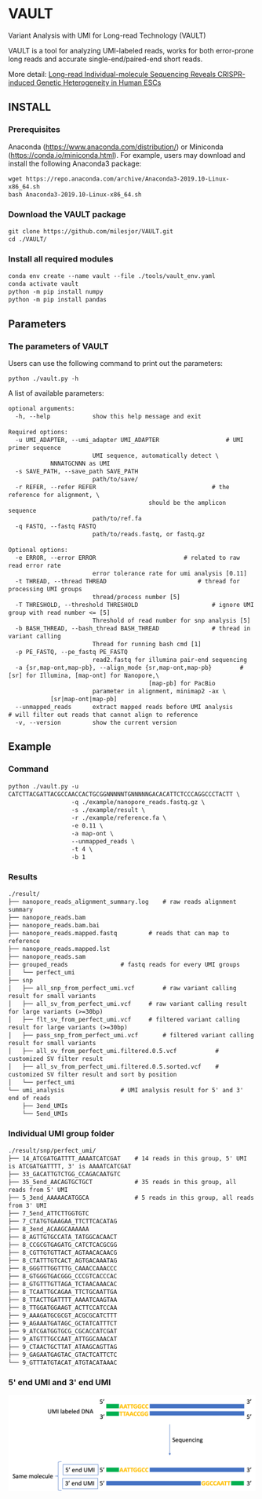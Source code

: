 # VAULT
 Variant Analysis with UMI for Long-read Technology (VAULT)

VAULT is a tool for analyzing UMI-labeled reads, works for both error-prone long reads and accurate single-end/paired-end short reads.

More detail: [Long-read Individual-molecule Sequencing Reveals CRISPR-induced Genetic Heterogeneity in Human ESCs](https://www.biorxiv.org/content/10.1101/2020.02.10.942151v1)

## INSTALL  
### Prerequisites
Anaconda (https://www.anaconda.com/distribution/) or Miniconda (https://conda.io/miniconda.html).
For example, users may download and install the following Anaconda3 package:
```
wget https://repo.anaconda.com/archive/Anaconda3-2019.10-Linux-x86_64.sh
bash Anaconda3-2019.10-Linux-x86_64.sh
```

### Download the VAULT package
```
git clone https://github.com/milesjor/VAULT.git
cd ./VAULT/
```

### Install all required modules
```
conda env create --name vault --file ./tools/vault_env.yaml
conda activate vault
python -m pip install numpy
python -m pip install pandas
```

## Parameters

### The parameters of VAULT
Users can use the following command to print out the parameters:
```
python ./vault.py -h
```

A list of available parameters:
```
optional arguments:
  -h, --help            show this help message and exit

Required options:
  -u UMI_ADAPTER, --umi_adapter UMI_ADAPTER    			      # UMI primer sequence
                        UMI sequence, automatically detect \
			NNNATGCNNN as UMI  
  -s SAVE_PATH, --save_path SAVE_PATH
                        path/to/save/
  -r REFER, --refer REFER             				      # the reference for alignment, \
								        should be the amplicon sequence
                        path/to/ref.fa  
  -q FASTQ, --fastq FASTQ
                        path/to/reads.fastq, or fastq.gz

Optional options:
  -e ERROR, --error ERROR					      # related to raw read error rate
                        error tolerance rate for umi analysis [0.11]  
  -t THREAD, --thread THREAD					      # thread for processing UMI groups
                        thread/process number [5]		      
  -T THRESHOLD, --threshold THRESHOLD				      # ignore UMI group with read number <= [5]
                        Threshold of read number for snp analysis [5]
  -b BASH_THREAD, --bash_thread BASH_THREAD			      # thread in variant calling
                        Thread for running bash cmd [1]  	      
  -p PE_FASTQ, --pe_fastq PE_FASTQ
                        read2.fastq for illumina pair-end sequencing  
  -a {sr,map-ont,map-pb}, --align_mode {sr,map-ont,map-pb}	      # [sr] for Illumina, [map-ont] for Nanopore,\
								        [map-pb] for PacBio
                        parameter in alignment, minimap2 -ax \
			[sr|map-ont|map-pb]
  --unmapped_reads      extract mapped reads before UMI analysis      # will filter out reads that cannot align to reference
  -v, --version         show the current version
```

## Example

### Command
```
python ./vault.py -u CATCTTACGATTACGCCAACCACTGCGGNNNNNTGNNNNNGACACATTCTCCCAGGCCCTACTT \
                  -q ./example/nanopore_reads.fastq.gz \
                  -s ./example/result \
                  -r ./example/reference.fa \
                  -e 0.11 \
                  -a map-ont \
                  --unmapped_reads \
                  -t 4 \
                  -b 1
```

### Results
```
./result/
├── nanopore_reads_alignment_summary.log    # raw reads alignment summary
├── nanopore_reads.bam
├── nanopore_reads.bam.bai
├── nanopore_reads.mapped.fastq		    # reads that can map to reference
├── nanopore_reads.mapped.lst
├── nanopore_reads.sam
├── grouped_reads			    # fastq reads for every UMI groups
│   └── perfect_umi
├── snp
│   ├── all_snp_from_perfect_umi.vcf	    # raw variant calling result for small variants
│   ├── all_sv_from_perfect_umi.vcf	    # raw variant calling result for large variants (>=30bp)
│   ├── flt_sv_from_perfect_umi.vcf	    # filtered variant calling result for large variants (>=30bp)
│   ├── pass_snp_from_perfect_umi.vcf	    # filtered variant calling result for small variants
│   ├── all_sv_from_perfect_umi.filtered.0.5.vcf           # customized SV filter result
│   ├── all_sv_from_perfect_umi.filtered.0.5.sorted.vcf    # customized SV filter result and sort by position
│   └── perfect_umi
└── umi_analysis 			    # UMI analysis result for 5' and 3' end of reads
    ├── 3end_UMIs
    └── 5end_UMIs
```

### Individual UMI group folder
```
./result/snp/perfect_umi/
├── 14_ATCGATGATTTT_AAAATCATCGAT    # 14 reads in this group, 5' UMI is ATCGATGATTTT, 3' is AAAATCATCGAT
├── 33_GACATTGTCTGG_CCAGACAATGTC
├── 35_5end_AACAGTGCTGCT            # 35 reads in this group, all reads from 5' UMI
├── 5_3end_AAAAACATGGCA             # 5 reads in this group, all reads from 3' UMI
├── 7_5end_ATTCTTGGTGTC
├── 7_CTATGTGAAGAA_TTCTTCACATAG
├── 8_3end_ACAAGCAAAAAA
├── 8_AGTTGTGCCATA_TATGGCACAACT
├── 8_CCGCGTGAGATG_CATCTCACGCGG
├── 8_CGTTGTGTTACT_AGTAACACAACG
├── 8_CTATTTGTCACT_AGTGACAAATAG
├── 8_GGGTTTGGTTTG_CAAACCAAACCC
├── 8_GTGGGTGACGGG_CCCGTCACCCAC
├── 8_GTGTTTGTTAGA_TCTAACAAACAC
├── 8_TCAATTGCAGAA_TTCTGCAATTGA
├── 8_TTACTTGATTTT_AAAATCAAGTAA
├── 8_TTGGATGGAAGT_ACTTCCATCCAA
├── 9_AAAGATGCGCGT_ACGCGCATCTTT
├── 9_AGAAATGATAGC_GCTATCATTTCT
├── 9_ATCGATGGTGCG_CGCACCATCGAT
├── 9_ATGTTTGCCAAT_ATTGGCAAACAT
├── 9_CTAACTGCTTAT_ATAAGCAGTTAG
├── 9_GAGAATGAGTAC_GTACTCATTCTC
└── 9_GTTTATGTACAT_ATGTACATAAAC
```

### 5' end UMI and 3' end UMI
<p align="center">
<img src="https://github.com/milesjor/VAULT/blob/master/example/pic/connect_two_end_umi.png" width="600"/>
</p>
